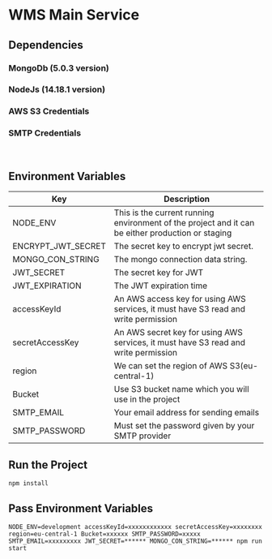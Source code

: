 # WMS Main Service

## Dependencies

### MongoDb (5.0.3 version)

### NodeJs (14.18.1 version)

### AWS S3 Credentials

### SMTP Credentials

<br>

## Environment Variables

| Key                | Description                                                                                       |
| ------------------ | ------------------------------------------------------------------------------------------------- |
| NODE_ENV           | This is the current running environment of the project and it can be either production or staging |
| ENCRYPT_JWT_SECRET | The secret key to encrypt jwt secret.                                                             |
| MONGO_CON_STRING   | The mongo connection data string.                                                                 |
| JWT_SECRET         | The secret key for JWT                                                                            |
| JWT_EXPIRATION     | The JWT expiration time                                                                           |
| accessKeyId        | An AWS access key for using AWS services, it must have S3 read and write permission               |
| secretAccessKey    | An AWS secret key for using AWS services, it must have S3 read and write permission               |
| region             | We can set the region of AWS S3(eu-central-1)                                                     |
| Bucket             | Use S3 bucket name which you will use in the project                                              |
| SMTP_EMAIL         | Your email address for sending emails                                                             |
| SMTP_PASSWORD      | Must set the password given by your SMTP provider                                                 |

## Run the Project

`npm install`

## Pass Environment Variables

`NODE_ENV=development accessKeyId=xxxxxxxxxxxx secretAccessKey=xxxxxxxx region=eu-central-1 Bucket=xxxxxx SMTP_PASSWORD=xxxxx SMTP_EMAIL=xxxxxxxxx JWT_SECRET=****** MONGO_CON_STRING=****** npm run start`
